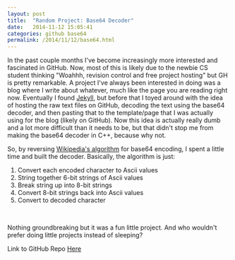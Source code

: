 ```yaml
---
layout: post
title:  "Random Project: Base64 Decoder"
date:   2014-11-12 15:05:41
categories: github base64
permalink: /2014/11/12/base64.html
---
```


In the past couple months I've become increasingly more interested and fascinated in GitHub. Now, most of this is likely due to the newbie CS student thinking "Woahhh, revision control and free project hosting" but GH is pretty remarkable. A project I've always been interested in doing was a blog where I write about whatever, much like the page you are reading right now. Eventually I found [Jekyll](http://jekyllrb.com/), but before that I toyed around with the idea of hosting the raw text files on GitHub, decoding the text using the base64 decoder, and then pasting that to the template/page that I was actually using for the blog (likely on GitHub). Now this idea is actually really dumb and a lot more difficult than it needs to be, but that didn't stop me from making the base64 decoder in C++, because why not.

So, by reversing [Wikipedia's algorithm](http://en.wikipedia.org/wiki/Base64#Examples) for base64 encoding, I spent a little time and built the decoder. Basically, the algorithm is just:

1. Convert each encoded character to Ascii values
2. String together 6-bit strings of Ascii values
3. Break string up into 8-bit strings
4. Convert 8-bit strings back into Ascii values
5. Convert to decoded character

<br />

Nothing groundbreaking but it was a fun little project. And who wouldn't prefer doing little projects instead of sleeping? 

Link to GitHub Repo [Here](https://github.com/ben-tanen/Base64Decode)


